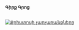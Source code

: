 **Գիրք Գրոց**

\
[![Քրիստոսի չարչարանքները](https://www.tomsarkgh.am/thumbnails/Photo/bigimage/19/82/08/slug-88219.jpg)](https://vkvideo.ru/video-228988668_456239088)
